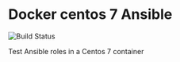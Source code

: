 # Docker centos 7 Ansible

![Build Status](https://github.com/dovry/docker_centos7_ansible/workflows/Basic%20build%20and%20push%20to%20Docker%20hub/badge.svg)

Test Ansible roles in a Centos 7 container
